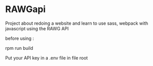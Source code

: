 # RAWGapi



Project about redoing a website and learn to use sass, webpack with javascript using the RAWG API

before using :

rpm run build

Put your API key in a .env file in file root 
